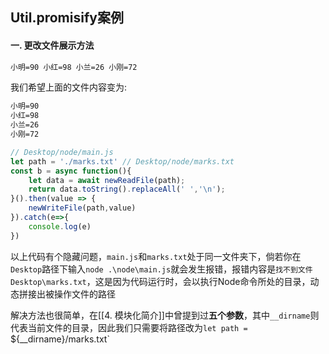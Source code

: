 ## Util.promisify案例
#### 一. 更改文件展示方法
```txt
小明=90 小红=98 小兰=26 小刚=72
```

我们希望上面的文件内容变为:

```txt
小明=90  
小红=98  
小兰=26  
小刚=72
```

```js
// Desktop/node/main.js
let path = './marks.txt' // Desktop/node/marks.txt  
const b = async function(){  
    let data = await newReadFile(path);  
	return data.toString().replaceAll(' ','\n');  
}().then(value => {  
    newWriteFile(path,value)  
}).catch(e=>{  
    console.log(e)  
})
```

以上代码有个隐藏问题，`main.js`和`marks.txt`处于同一文件夹下，倘若你在`Desktop`路径下输入`node .\node\main.js`就会发生报错，报错内容是`找不到文件 Desktop\marks.txt`，这是因为代码运行时，会以执行Node命令所处的目录，动态拼接出被操作文件的路径

解决方法也很简单，在[[4. 模块化简介]]中曾提到过**五个参数**，其中`__dirname`则代表当前文件的目录，因此我们只需要将路径改为`let path = `${__dirname}/marks.txt`